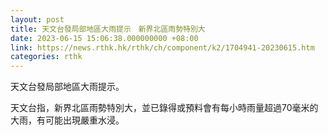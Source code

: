```yaml
---
layout: post
title: 天文台發局部地區大雨提示　新界北區雨勢特別大
date: 2023-06-15 15:06:38.000000000 +08:00
link: https://news.rthk.hk/rthk/ch/component/k2/1704941-20230615.htm
categories: rthk
---
```


天文台發局部地區大雨提示。

天文台指，新界北區雨勢特別大，並已錄得或預料會有每小時雨量超過70毫米的大雨，有可能出現嚴重水浸。
